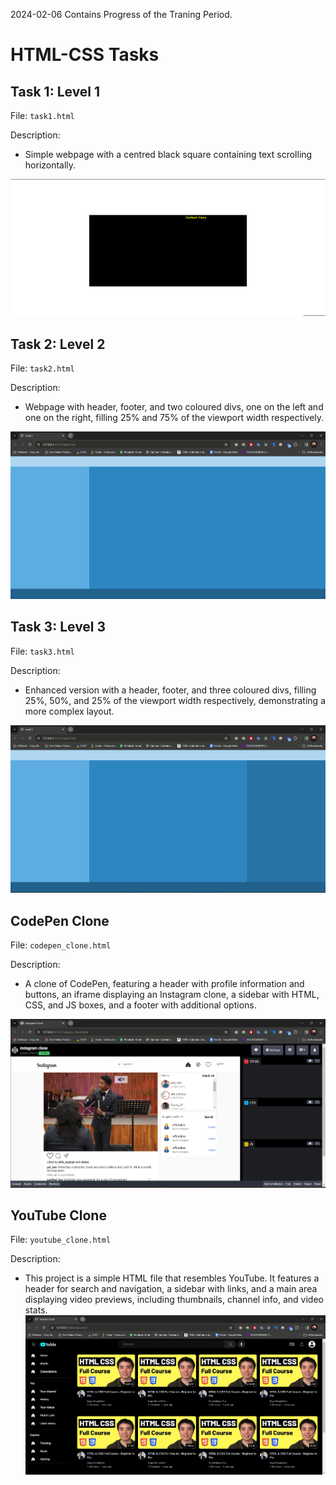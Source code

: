 2024-02-06 Contains Progress of the Traning Period.

# HTML-CSS Tasks

## Task 1: Level 1

File: `task1.html`

Description: 
- Simple webpage with a centred black square containing text scrolling horizontally.

![Task 1 Screenshot](screenshots/task1.png)

## Task 2: Level 2

File: `task2.html`

Description: 
- Webpage with header, footer, and two coloured divs, one on the left and one on the right, filling 25% and 75% of the viewport width respectively.

![Task 2 Screenshot](screenshots/task2.png)

## Task 3: Level 3

File: `task3.html`

Description: 
- Enhanced version with a header, footer, and three coloured divs, filling 25%, 50%, and 25% of the viewport width respectively, demonstrating a more complex layout.

![Task 3 Screenshot](screenshots/task3.png)

## CodePen Clone

File: `codepen_clone.html`

Description:
- A clone of CodePen, featuring a header with profile information and buttons, an iframe displaying an Instagram clone, a sidebar with HTML, CSS, and JS boxes, and a footer with additional options.

![CodePen Clone Screenshot](screenshots/codepen_clone.png)


## YouTube Clone

File: `youtube_clone.html`

Description:
- This project is a simple HTML file that resembles YouTube. It features a header for search and navigation, a sidebar with links, and a main area displaying video previews, including thumbnails, channel info, and video stats.
![Youtube Clone Screenshot](screenshots/yt_clone.png)

